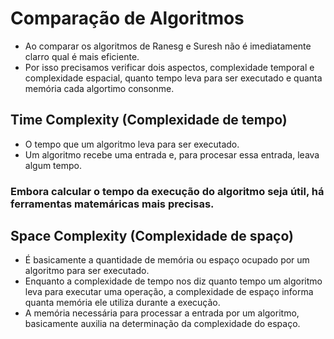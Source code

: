 # Comparação de Algoritmos
- Ao comparar os algoritmos de Ranesg e Suresh não é imediatamente clarro qual é mais eficiente.
- Por isso precisamos verificar dois aspectos, complexidade temporal e complexidade espacial, quanto tempo leva para 
  ser executado e quanta memória cada algortimo consonme.

## Time Complexity (Complexidade de tempo)
- O tempo que um algoritmo leva para ser executado.
- Um algoritmo recebe uma entrada e, para procesar essa entrada, leava algum tempo.

### Embora calcular o tempo da execução do algoritmo seja útil, há ferramentas matemáricas mais precisas.

## Space Complexity (Complexidade de spaço)
- É basicamente a quantidade de memória ou espaço ocupado por um algoritmo para ser executado.
- Enquanto a complexidade de tempo nos diz quanto tempo um algoritmo leva para executar uma operação, a complexidade 
  de espaço informa quanta memória ele utiliza durante a execução.
- A memória necessária para processar a entrada por um algoritmo, basicamente auxilia na determinação da 
  complexidade do espaço.